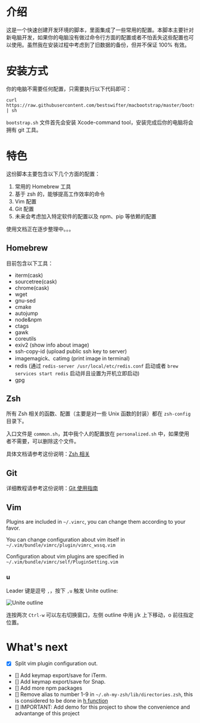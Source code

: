 #  介绍

这是一个快速创建开发环境的脚本，里面集成了一些常用的配置。本脚本主要针对新电脑开发，如果你的电脑没有做过命令行方面的配置或者不怕丢失这些配置也可以使用。虽然我在安装过程中考虑到了旧数据的备份，但并不保证 100% 有效。

#  安装方式

你的电脑不需要任何配置，只需要执行以下代码即可：

```shell
curl https://raw.githubusercontent.com/bestswifter/macbootstrap/master/bootstrap.sh | sh
```

`bootstrap.sh` 文件首先会安装 Xcode-command tool，安装完成后你的电脑将会拥有 git 工具。

#  特色

 这份脚本主要包含以下几个方面的配置：

 1. 常用的 Homebrew 工具
 2. 基于 zsh 的，能够提高工作效率的命令
 3. Vim 配置
 4. Git 配置
 5. 未来会考虑加入特定软件的配置以及 npm、pip 等依赖的配置


 使用文档正在逐步整理中。。。

## Homebrew

目前包含以下工具：

* iterm(cask)
* sourcetree(cask)
* chrome(cask)
* wget
* gnu-sed
* cmake
* autojump
* node&npm
* ctags
* gawk
* coreutils
* exiv2 (show info about image)
* ssh-copy-id (upload public ssh key to server)
* imagemagick、catimg (print image in terminal)
* redis  (通过 `redis-server /usr/local/etc/redis.conf` 启动或者 `brew services start redis` 启动并且设置为开机立即启动)
* gpg

## Zsh
   
所有 Zsh 相关的函数、配置（主要是对一些 Unix 函数的封装）都在 `zsh-config` 目录下。

入口文件是 `common.sh`，其中我个人的配置放在 `personalized.sh` 中，如果使用者不需要，可以删除这个文件。

具体文档请参考这份说明：[Zsh 相关](./doc/zsh.md)

## Git

详细教程请参考这份说明：[Git 使用指南](./doc/git.md)

## Vim

Plugins are included in `~/.vimrc`, you can change them according to your favor.

You can change configuration about vim itself in `~/.vim/bundle/vimrc/plugin/vimrc_wssq.vim`

Configuration about vim plugins are specified in `~/.vim/bundle/vimrc/self/PluginSetting.vim`

### <Leader>u

Leader 键是逗号 `,`，按下 `,u` 触发 Unite outline:

![Unite outline](http://images.bestswifter.com/1492167290.png)

连按两次 `Ctrl-w` 可以左右切换窗口，左侧 outline 中用 j/k 上下移动，o 前往指定位置。

# What's next

- [x] Split vim plugin configuration out.
- [] Add keymap export/save for iTerm.
- [] Add keymap export/save for Snap.
- [] Add more npm packages
- [] Remove alias to number 1-9 in `~/.oh-my-zsh/lib/directories.zsh`, this is considered to be done in [h function](https://github.com/bestswifter/history)
- [] IMPORTANT: Add demo for this project to show the convenience and advantange of this project
